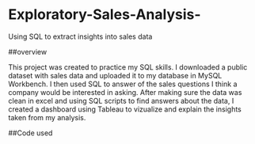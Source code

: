 # Exploratory-Sales-Analysis-
Using SQL to extract insights into sales data

##overview

This project was created to practice my SQL skills. I downloaded a public dataset with sales data and uploaded it to my database in MySQL Workbench. I then used SQL to answer of the sales questions I think a company would be interested in asking. 
After making sure the data was clean in excel and using SQL scripts to find answers about the data, I created a dashboard using Tableau to vizualize and explain the insights taken from my analysis.

##Code used
